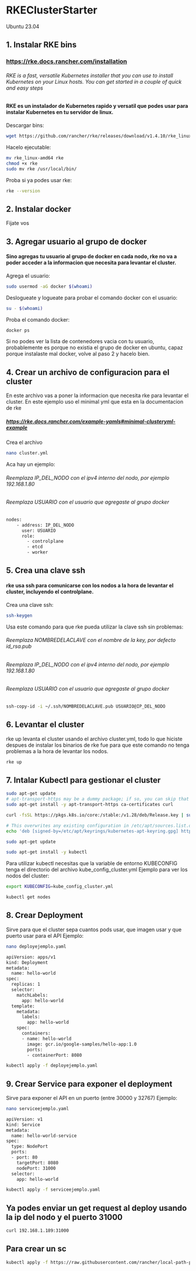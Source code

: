 # RKEClusterStarter
Ubuntu 23.04

## 1. Instalar RKE bins
### https://rke.docs.rancher.com/installation
###### RKE is a fast, versatile Kubernetes installer that you can use to install Kubernetes on your Linux hosts. You can get started in a couple of quick and easy steps
#### RKE es un instalador de Kubernetes rapido y versatil que podes usar para instalar Kubernetes en tu servidor de linux.
Descargar bins:
```sh
wget https://github.com/rancher/rke/releases/download/v1.4.10/rke_linux-amd64
```
Hacelo ejecutable:
```sh
mv rke_linux-amd64 rke
chmod +x rke
sudo mv rke /usr/local/bin/
```
Proba si ya podes usar rke:
```sh
rke --version
```

## 2. Instalar docker
Fijate vos

## 3. Agregar usuario al grupo de docker
#### Sino agregas tu usuario al grupo de docker en cada nodo, rke no va a poder acceder a la informacion que necesita para levantar el cluster.
Agrega el usuario:
```sh
sudo usermod -aG docker $(whoami)
```
Deslogueate y logueate para probar el comando docker con el usuario:
```sh
su - $(whoami)
```
Proba el comando docker:
```sh
docker ps
```
Si no podes ver la lista de contenedores vacia con tu usuario, probablemente es porque no existia el grupo de docker en ubuntu, capaz porque instalaste mal docker, volve al paso 2 y hacelo bien.

## 4. Crear un archivo de configuracion para el cluster
En este archivo vas a poner la informacion que necesita rke para levantar el cluster. En este ejemplo uso el minimal yml que esta en la documentacion de rke
##### https://rke.docs.rancher.com/example-yamls#minimal-clusteryml-example
Crea el archivo
```sh
nano cluster.yml
```

Aca hay un ejemplo:
###### Reemplaza IP_DEL_NODO con el ipv4 interno del nodo, por ejemplo 192.168.1.80
###### Reemplaza USUARIO con el usuario que agregaste al grupo docker
```sh
nodes:
    - address: IP_DEL_NODO
      user: USUARIO
      role:
        - controlplane
        - etcd
        - worker
```

## 5. Crea una clave ssh
#### rke usa ssh para comunicarse con los nodos a la hora de levantar el cluster, incluyendo el controlplane.
Crea una clave ssh:
```sh
ssh-keygen
```
Usa este comando para que rke pueda utilizar la clave ssh sin problemas:
###### Reemplaza NOMBREDELACLAVE con el nombre de la key, por defecto id_rsa.pub
###### Reemplaza IP_DEL_NODO con el ipv4 interno del nodo, por ejemplo 192.168.1.80
###### Reemplaza USUARIO con el usuario que agregaste al grupo docker
```sh
ssh-copy-id -i ~/.ssh/NOMBREDELACLAVE.pub USUARIO@IP_DEL_NODO
```

## 6. Levantar el cluster
rke up levanta el cluster usando el archivo cluster.yml, todo lo que hiciste despues de instalar los binarios de rke fue para que este comando no tenga problemas a la hora de levantar los nodos.
```sh
rke up
```

## 7. Intalar Kubectl para gestionar el cluster
```sh
sudo apt-get update
# apt-transport-https may be a dummy package; if so, you can skip that package
sudo apt-get install -y apt-transport-https ca-certificates curl
```
```sh
curl -fsSL https://pkgs.k8s.io/core:/stable:/v1.28/deb/Release.key | sudo gpg --dearmor -o /etc/apt/keyrings/kubernetes-apt-keyring.gpg
```
```sh
# This overwrites any existing configuration in /etc/apt/sources.list.d/kubernetes.list
echo 'deb [signed-by=/etc/apt/keyrings/kubernetes-apt-keyring.gpg] https://pkgs.k8s.io/core:/stable:/v1.28/deb/ /' | sudo tee /etc/apt/sources.list.d/kubernetes.list
```
```sh
sudo apt-get update
```
```sh
sudo apt-get install -y kubectl
```
Para utilizar kubectl necesitas que la variable de entorno KUBECONFIG tenga el directorio del archivo kube_config_cluster.yml
Ejemplo para ver los nodos del cluster:
```sh
export KUBECONFIG=kube_config_cluster.yml
```
```sh
kubectl get nodes
```

## 8. Crear Deployment
Sirve para que el cluster sepa cuantos pods usar, que imagen usar y que puerto usar para el API
Ejemplo:
```sh
nano deployejemplo.yaml
```
```sh
apiVersion: apps/v1
kind: Deployment
metadata:
  name: hello-world
spec:
  replicas: 1
  selector:
    matchLabels:
      app: hello-world
  template:
    metadata:
      labels:
        app: hello-world
    spec:
      containers:
      - name: hello-world
        image: gcr.io/google-samples/hello-app:1.0
        ports:
        - containerPort: 8080
```
```sh
kubectl apply -f deployejemplo.yaml
```

## 9. Crear Service para exponer el deployment
Sirve para exponer el API en un puerto (entre 30000 y 32767)
Ejemplo:
```sh
nano serviceejemplo.yaml
```
```sh
apiVersion: v1
kind: Service
metadata:
  name: hello-world-service
spec:
  type: NodePort
  ports:
  - port: 80
    targetPort: 8080
    nodePort: 31000
  selector:
    app: hello-world
```
```sh
kubectl apply -f serviceejemplo.yaml
```

## Ya podes enviar un get request al deploy usando la ip del nodo y el puerto 31000
```sh
curl 192.168.1.189:31000
```

## Para crear un sc
```sh
kubectl apply -f https://raw.githubusercontent.com/rancher/local-path-provisioner/master/deploy/local-path-storage.yaml
```
